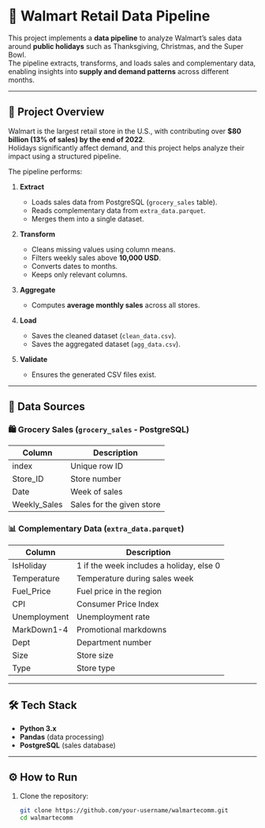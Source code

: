 # 🛒 Walmart Retail Data Pipeline

This project implements a **data pipeline** to analyze Walmart’s sales data around **public holidays** such as Thanksgiving, Christmas, and the Super Bowl.  
The pipeline extracts, transforms, and loads sales and complementary data, enabling insights into **supply and demand patterns** across different months.

---

## 📌 Project Overview

Walmart is the largest retail store in the U.S., with contributing over **$80 billion (13% of sales) by the end of 2022**.  
Holidays significantly affect demand, and this project helps analyze their impact using a structured pipeline.

The pipeline performs:
1. **Extract**  
   - Loads sales data from PostgreSQL (`grocery_sales` table).  
   - Reads complementary data from `extra_data.parquet`.  
   - Merges them into a single dataset.  

2. **Transform**  
   - Cleans missing values using column means.  
   - Filters weekly sales above **10,000 USD**.  
   - Converts dates to months.  
   - Keeps only relevant columns.  

3. **Aggregate**  
   - Computes **average monthly sales** across all stores.  

4. **Load**  
   - Saves the cleaned dataset (`clean_data.csv`).  
   - Saves the aggregated dataset (`agg_data.csv`).  

5. **Validate**  
   - Ensures the generated CSV files exist.

---

## 📂 Data Sources

### 🛍 Grocery Sales (`grocery_sales` - PostgreSQL)
| Column        | Description |
|---------------|-------------|
| index         | Unique row ID |
| Store_ID      | Store number |
| Date          | Week of sales |
| Weekly_Sales  | Sales for the given store |

### 📊 Complementary Data (`extra_data.parquet`)
| Column        | Description |
|---------------|-------------|
| IsHoliday     | 1 if the week includes a holiday, else 0 |
| Temperature   | Temperature during sales week |
| Fuel_Price    | Fuel price in the region |
| CPI           | Consumer Price Index |
| Unemployment  | Unemployment rate |
| MarkDown1-4   | Promotional markdowns |
| Dept          | Department number |
| Size          | Store size |
| Type          | Store type |

---

## 🛠️ Tech Stack

- **Python 3.x**  
- **Pandas** (data processing)  
- **PostgreSQL** (sales database)  

---

## ⚙️ How to Run

1. Clone the repository:
   ```bash
   git clone https://github.com/your-username/walmartecomm.git
   cd walmartecomm
